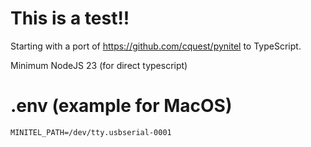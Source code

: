 # This is a test!!
Starting with a port of https://github.com/cquest/pynitel to TypeScript.

Minimum NodeJS 23 (for direct typescript)


# .env (example for MacOS)
```
MINITEL_PATH=/dev/tty.usbserial-0001
```